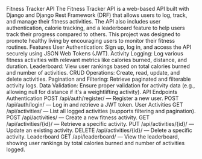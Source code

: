 Fitness Tracker API
The Fitness Tracker API is a web-based API built with Django and Django Rest Framework (DRF) that allows users to log, track, and manage their fitness activities. The API also includes user authentication, calorie tracking, and a leaderboard feature to help users track their progress compared to others. This project was designed to promote healthy living by encouraging users to monitor their fitness routines.
Features
User Authentication: Sign up, log in, and access the API securely using JSON Web Tokens (JWT).
Activity Logging: Log various fitness activities with relevant metrics like calories burned, distance, and duration.
Leaderboard: View user rankings based on total calories burned and number of activities.
CRUD Operations: Create, read, update, and delete activities.
Pagination and Filtering: Retrieve paginated and filterable activity logs.
Data Validation: Ensure proper validation for activity data (e.g., allowing null for distance if it's a weightlifting activity).
API Endpoints
Authentication
POST /api/auth/register/ — Register a new user.
POST /api/auth/login/ — Log in and retrieve a JWT token.
User Activities
GET /api/activities/ — List all logged activities (supports filtering and pagination).
POST /api/activities/ — Create a new fitness activity.
GET /api/activities/{id}/ — Retrieve a specific activity.
PUT /api/activities/{id}/ — Update an existing activity.
DELETE /api/activities/{id}/ — Delete a specific activity.
Leaderboard
GET /api/leaderboard/ — View the leaderboard, showing user rankings by total calories burned and number of activities logged.
